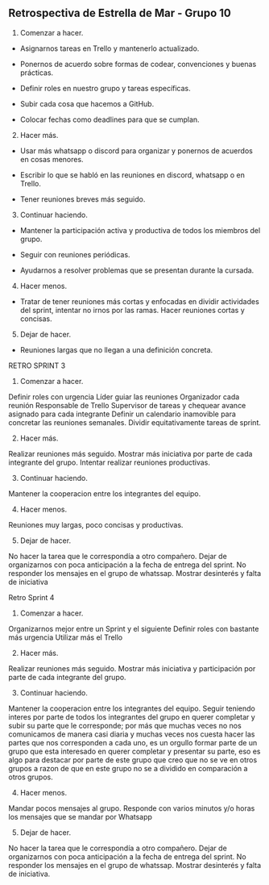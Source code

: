 ﻿## Retrospectiva de Estrella de Mar - Grupo 10

1. Comenzar a hacer.

-   Asignarnos tareas en Trello y mantenerlo actualizado.
    
-   Ponernos de acuerdo sobre formas de codear, convenciones y buenas prácticas.
    
-   Definir roles en nuestro grupo y tareas específicas.
    
-   Subir cada cosa que hacemos a GitHub.
    
-   Colocar fechas como deadlines para que se cumplan.
   
2. Hacer más.

-   Usar más whatsapp o discord para organizar y ponernos de acuerdos en cosas menores.
    
-   Escribir lo que se habló en las reuniones en discord, whatsapp o en Trello.
    
-   Tener reuniones breves más seguido.
  
  3. Continuar haciendo.

-   Mantener la participación activa y productiva de todos los miembros del grupo.
    
-   Seguir con reuniones periódicas.
    
-   Ayudarnos a resolver problemas que se presentan durante la cursada.
 
4. Hacer menos.

-   Tratar de tener reuniones más cortas y enfocadas en dividir actividades del sprint, intentar no irnos por las ramas. Hacer reuniones cortas y concisas.

5. Dejar de hacer.

-   Reuniones largas que no llegan a una definición concreta.

RETRO SPRINT 3

1. Comenzar a hacer.

Definir roles con urgencia
Líder guiar las reuniones 
Organizador cada reunión 
Responsable de Trello
Supervisor de tareas y chequear avance asignado para cada integrante
Definir un calendario inamovible para concretar las reuniones semanales. 
Dividir equitativamente tareas de sprint. 

2. Hacer más.

Realizar reuniones más seguido.
Mostrar más iniciativa por parte de cada integrante del grupo.
Intentar realizar reuniones productivas.

3. Continuar haciendo.

Mantener la cooperacion entre los integrantes del equipo. 

4. Hacer menos.

Reuniones muy largas, poco concisas y productivas.


5. Dejar de hacer.

No hacer la tarea que le correspondía a otro compañero.
Dejar de organizarnos con poca anticipación a la fecha de entrega del sprint. 
No responder los mensajes en el grupo de whatssap. 
Mostrar desinterés y falta de iniciativa


Retro Sprint 4

1. Comenzar a hacer.

Organizarnos mejor entre un Sprint y el siguiente
Definir roles con bastante más urgencia
Utilizar más el Trello


2. Hacer más.

Realizar reuniones más seguido.
Mostrar más iniciativa y participación por parte de cada integrante del grupo.

3. Continuar haciendo.

Mantener la cooperacion entre los integrantes del equipo.
Seguir teniendo interes por parte de todos los integrantes del grupo en querer completar y subir su parte que le corresponde; por más que muchas veces no nos comunicamos de manera casi diaria y muchas veces nos cuesta hacer las partes que nos corresponden a cada uno, es un orgullo formar parte de un grupo que esta interesado en querer completar y presentar su parte, eso es algo para destacar por parte de este grupo que creo que no se ve en otros grupos a razon de que en este grupo no se a dividido en comparación a otros grupos.

4. Hacer menos.

Mandar pocos mensajes al grupo.
Responde con varios minutos y/o horas los mensajes que se mandar por Whatsapp

5. Dejar de hacer.

No hacer la tarea que le correspondía a otro compañero.
Dejar de organizarnos con poca anticipación a la fecha de entrega del sprint. 
No responder los mensajes en el grupo de whatssap. 
Mostrar desinterés y falta de iniciativa.